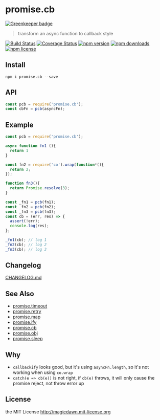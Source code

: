 # promise.cb

[![Greenkeeper badge](https://badges.greenkeeper.io/magicdawn/promise.cb.svg)](https://greenkeeper.io/)
> transform an async function to callback style

[![Build Status](https://img.shields.io/travis/magicdawn/promise.cb.svg?style=flat-square)](https://travis-ci.org/magicdawn/promise.cb)
[![Coverage Status](https://img.shields.io/coveralls/magicdawn/promise.cb.svg?style=flat-square)](https://coveralls.io/github/magicdawn/promise.cb)
[![npm version](https://img.shields.io/npm/v/promise.cb.svg?style=flat-square)](https://www.npmjs.com/package/promise.cb)
[![npm downloads](https://img.shields.io/npm/dm/promise.cb.svg?style=flat-square)](https://www.npmjs.com/package/promise.cb)
[![npm license](https://img.shields.io/npm/l/promise.cb.svg?style=flat-square)](http://magicdawn.mit-license.org)

## Install
```
npm i promise.cb --save
```

## API
```js
const pcb = require('promise.cb');
const cbFn = pcb(asyncFn);
```

## Example
```js
const pcb = require('promise.cb');

async function fn1 (){
  return 1
}

const fn2 = require('co').wrap(function*(){
  return 2;
});

function fn3(){
  return Promise.resolve(3);
}

const _fn1 = pcb(fn1);
const _fn2 = pcb(fn2);
const _fn3 = pcb(fn3);
const cb = (err, res) => {
  assert(!err);
  console.log(res);
};

_fn1(cb); // log 1
_fn2(cb); // log 2
_fn3(cb); // log 3
```

## Changelog
[CHANGELOG.md](CHANGELOG.md)

## See Also

- [promise.timeout](https://github.com/magicdawn/promise.timeout)
- [promise.retry](https://github.com/magicdawn/promise.retry)
- [promise.map](https://github.com/magicdawn/promise.map)
- [promise.ify](https://github.com/magicdawn/promise.ify)
- [promise.cb](https://github.com/magicdawn/promise.cb)
- [promise.obj](https://github.com/magicdawn/promise.obj)
- [promise.sleep](https://github.com/magicdawn/promise.sleep)

## Why

- `callbackify` looks good, but it's using `asyncFn.length`, so it's not working when using `co.wrap`
- `catch(e => cb(e))` is not right, if `cb(e)` throws, it will only cause the promise reject, not throw error up

## License
the MIT License http://magicdawn.mit-license.org